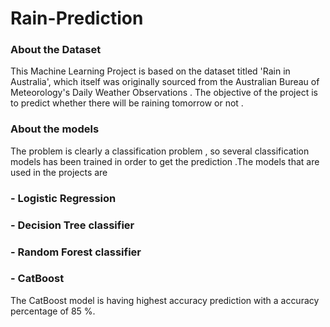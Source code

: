 # Rain-Prediction

### About the Dataset
This Machine Learning Project is based on the dataset titled 'Rain in Australia', which itself was originally sourced from the Australian Bureau of Meteorology's Daily Weather Observations . The objective of the project is to predict whether there will be raining tomorrow or not .

### About the models 

The problem is clearly a classification problem , so several classification models has been trained in order to get the prediction .The models that are used in the projects are

### - Logistic Regression
### - Decision Tree classifier
### - Random Forest classifier
### - CatBoost

The CatBoost model is having highest accuracy prediction with a accuracy percentage of 85 %.
